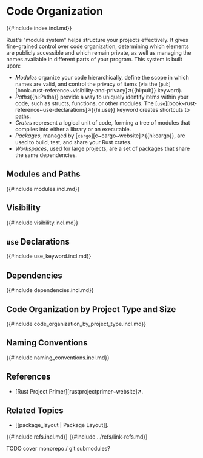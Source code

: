 # Code Organization

{{#include index.incl.md}}

Rust's "module system" helps structure your projects effectively. It gives fine-grained control over code organization, determining which elements are publicly accessible and which remain private, as well as managing the names available in different parts of your program. This system is built upon:

- _Modules_ organize your code hierarchically, define the scope in which names are valid, and control the privacy of items (via the [`pub`][book~rust-reference~visibility-and-privacy]↗{{hi:pub}} keyword).
- _Paths_{{hi:Paths}} provide a way to uniquely identify items within your code, such as structs, functions, or other modules. The [`use`][book~rust-reference~use-declarations]↗{{hi:use}} keyword creates shortcuts to paths.
- _Crates_ represent a logical unit of code, forming a tree of modules that compiles into either a library or an executable.
- _Packages_, managed by [`cargo`][c~cargo~website]↗{{hi:cargo}}, are used to build, test, and share your Rust crates.
- _Workspaces_, used for large projects, are a set of packages that share the same dependencies.

## Modules and Paths

{{#include modules.incl.md}}

## Visibility

{{#include visibility.incl.md}}

## `use` Declarations

{{#include use_keyword.incl.md}}

## Dependencies

{{#include dependencies.incl.md}}

## Code Organization by Project Type and Size

{{#include code_organization_by_project_type.incl.md}}

## Naming Conventions

{{#include naming_conventions.incl.md}}

## References

- [Rust Project Primer][rustprojectprimer~website]↗.

## Related Topics

- [[package_layout | Package Layout]].

{{#include refs.incl.md}}
{{#include ../refs/link-refs.md}}

<div class="hidden">
TODO cover monorepo / git submodules?
</div>

